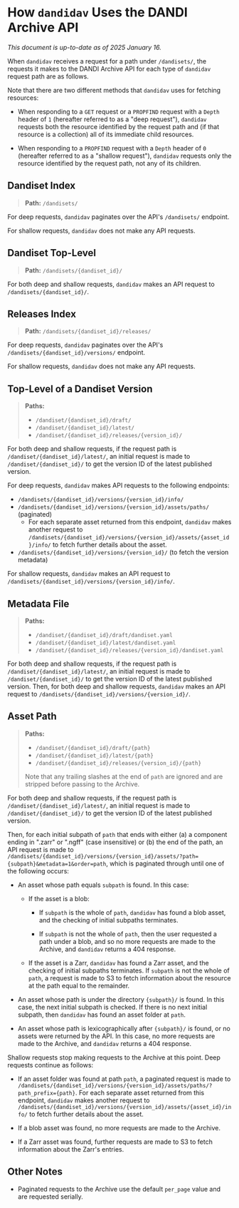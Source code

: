 How `dandidav` Uses the DANDI Archive API
=========================================

*This document is up-to-date as of 2025 January 16.*

When `dandidav` receives a request for a path under `/dandisets/`, the requests
it makes to the DANDI Archive API for each type of `dandidav` request path are
as follows.

Note that there are two different methods that `dandidav` uses for fetching
resources:

- When responding to a `GET` request or a `PROPFIND` request with a `Depth`
  header of `1` (hereafter referred to as a "deep request"), `dandidav`
  requests both the resource identified by the request path and (if that
  resource is a collection) all of its immediate child resources.

- When responding to a `PROPFIND` request with a `Depth` header of `0`
  (hereafter referred to as a "shallow request"), `dandidav` requests only the
  resource identified by the request path, not any of its children.

Dandiset Index
--------------

> **Path:** `/dandisets/`

For deep requests, `dandidav` paginates over the API's `/dandisets/` endpoint.

For shallow requests, `dandidav` does not make any API requests.

Dandiset Top-Level
------------------

> **Path:** `/dandisets/{dandiset_id}/`

For both deep and shallow requests, `dandidav` makes an API request to `/dandisets/{dandiset_id}/`.

Releases Index
--------------

> **Path:** `/dandisets/{dandiset_id}/releases/`

For deep requests, `dandidav` paginates over the API's `/dandisets/{dandiset_id}/versions/` endpoint.

For shallow requests, `dandidav` does not make any API requests.

Top-Level of a Dandiset Version
-------------------------------

> **Paths:**
>
> - `/dandiset/{dandiset_id}/draft/`
> - `/dandiset/{dandiset_id}/latest/`
> - `/dandiset/{dandiset_id}/releases/{version_id}/`

For both deep and shallow requests, if the request path is
`/dandiset/{dandiset_id}/latest/`, an initial request is made to
`/dandiset/{dandiset_id}/` to get the version ID of the latest published
version.

For deep requests, `dandidav` makes API requests to the following endpoints:

- `/dandisets/{dandiset_id}/versions/{version_id}/info/`
- `/dandisets/{dandiset_id}/versions/{version_id}/assets/paths/` (paginated)
    - For each separate asset returned from this endpoint, `dandidav` makes
      another request to
      `/dandisets/{dandiset_id}/versions/{version_id}/assets/{asset_id}/info/`
      to fetch further details about the asset.
- `/dandisets/{dandiset_id}/versions/{version_id}/` (to fetch the version
  metadata)

For shallow requests, `dandidav` makes an API request to
`/dandisets/{dandiset_id}/versions/{version_id}/info/`.

Metadata File
-------------

> **Paths:**
>
> - `/dandiset/{dandiset_id}/draft/dandiset.yaml`
> - `/dandiset/{dandiset_id}/latest/dandiset.yaml`
> - `/dandiset/{dandiset_id}/releases/{version_id}/dandiset.yaml`

For both deep and shallow requests, if the request path is
`/dandiset/{dandiset_id}/latest/`, an initial request is made to
`/dandiset/{dandiset_id}/` to get the version ID of the latest published
version.  Then, for both deep and shallow requests, `dandidav` makes an API
request to `/dandisets/{dandiset_id}/versions/{version_id}/`.

Asset Path
----------

> **Paths:**
>
> - `/dandiset/{dandiset_id}/draft/{path}`
> - `/dandiset/{dandiset_id}/latest/{path}`
> - `/dandiset/{dandiset_id}/releases/{version_id}/{path}`
>
> Note that any trailing slashes at the end of `path` are ignored and are
> stripped before passing to the Archive.

For both deep and shallow requests, if the request path is
`/dandiset/{dandiset_id}/latest/`, an initial request is made to
`/dandiset/{dandiset_id}/` to get the version ID of the latest published
version.

Then, for each initial subpath of `path` that ends with either (a) a component
ending in ".zarr" or ".ngff" (case insensitive) or (b) the end of the path, an
API request is made to
`/dandisets/{dandiset_id}/versions/{version_id}/assets/?path={subpath}&metadata=1&order=path`,
which is paginated through until one of the following occurs:

- An asset whose path equals `subpath` is found.  In this case:

    - If the asset is a blob:

        - If `subpath` is the whole of `path`, `dandidav` has found a blob
          asset, and the checking of initial subpaths terminates.

        - If `subpath` is not the whole of `path`, then the user requested a
          path under a blob, and so no more requests are made to the Archive,
          and `dandidav` returns a 404 response.

    - If the asset is a Zarr, `dandidav` has found a Zarr asset, and the
      checking of initial subpaths terminates.  If `subpath` is not the whole
      of `path`, a request is made to S3 to fetch information about the
      resource at the path equal to the remainder.

- An asset whose path is under the directory `{subpath}/` is found.  In this
  case, the next initial subpath is checked.  If there is no next initial
  subpath, then `dandidav` has found an asset folder at `path`.

- An asset whose path is lexicographically after `{subpath}/` is found, or no
  assets were returned by the API.  In this case, no more requests are made to
  the Archive, and `dandidav` returns a 404 response.

Shallow requests stop making requests to the Archive at this point.  Deep
requests continue as follows:

- If an asset folder was found at path `path`, a paginated request is made to
  `/dandisets/{dandiset_id}/versions/{version_id}/assets/paths/?path_prefix={path}`.
  For each separate asset returned from this endpoint, `dandidav` makes another
  request to
  `/dandisets/{dandiset_id}/versions/{version_id}/assets/{asset_id}/info/` to
  fetch further details about the asset.

- If a blob asset was found, no more requests are made to the Archive.

- If a Zarr asset was found, further requests are made to S3 to fetch
  information about the Zarr's entries.

Other Notes
-----------

- Paginated requests to the Archive use the default `per_page` value and are
  requested serially.
